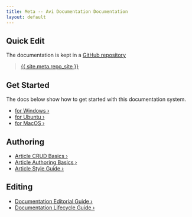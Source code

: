 ```yaml
---
title: Meta -- Avi Documentation Documentation
layout: default
---
```


## Quick Edit

The documentation is kept in a <a href="{{ site.meta.repo_site }}" target="_blank">GitHub repository</a>

> <a href="{{ site.meta.repo_site }}" target="_blank">{{ site.meta.repo_site }}</a> 

## Get Started

The docs below show how to get started with this documentation system.

* [for Windows &rsaquo;](getting-started/windows)
* [for Ubuntu &rsaquo;](getting-started/ubuntu)
* [for MacOS &rsaquo;](getting-started/macos)

## Authoring

* [Article CRUD Basics &rsaquo;](article-crud-basics)
* [Article Authoring Basics &rsaquo;](article-authoring-basics)
* [Article Style Guide &rsaquo;](article-style-guide)

## Editing

* [Documentation Editorial Guide &rsaquo;](editorial-guide)
* [Documentation Lifecycle Guide &rsaquo;](docs-lifecycle-guide)